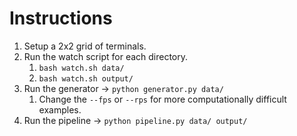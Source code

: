 # Instructions

1. Setup a 2x2 grid of terminals.
2. Run the watch script for each directory.
   1. `bash watch.sh data/`
   2. `bash watch.sh output/`
3. Run the generator -> `python generator.py data/`
   1. Change the `--fps` or `--rps` for more computationally difficult examples.
4. Run the pipeline -> `python pipeline.py data/ output/`
